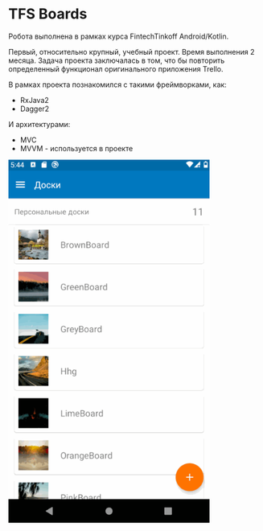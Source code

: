 # TFS Boards

Робота выполнена в рамках курса FintechTinkoff Android/Kotlin.

Первый, относительно крупный, учебный проект. Время выполнения 2 месяца. Задача проекта заключалась в том, что бы повторить определенный функционал оригинального приложения Trello.

В рамках проекта познакомился с такими фреймворками, как:

- RxJava2
- Dagger2

И архитектурами:

- MVC
- MVVM - используется в проекте

<img src="https://github.com/alxdthn/TFSBoards/blob/master/readmeSrc/TFSBoards.gif" width="400">
